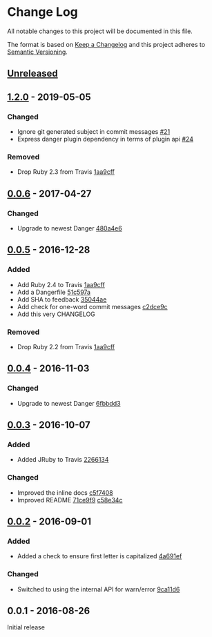 # Change Log

All notable changes to this project will be documented in this file.

The format is based on [Keep a Changelog][keep] and this project adheres to
[Semantic Versioning][semver].

[keep]: http://keepachangelog.com/
[semver]: http://semver.org/

## [Unreleased]

[Unreleased]: https://github.com/SimeonC/danger-angular_commit_lint/compare/v1.2.0...master

## [1.2.0] - 2019-05-05

### Changed

* Ignore git generated subject in commit messages [#21][]
* Express danger plugin dependency in terms of plugin api [#24][]

[1.2.0]: https://github.com/SimeonC/danger-angular_commit_lint/compare/v0.0.6...v1.2.0
[#21]: https://github.com/jonallured/danger-commit_lint/pull/21
[#24]: https://github.com/jonallured/danger-commit_lint/pull/24

### Removed

* Drop Ruby 2.3 from Travis [1aa9cff][1aa9cff]

## [0.0.6] - 2017-04-27

### Changed

* Upgrade to newest Danger [480a4e6][480a4e6]

[0.0.6]: https://github.com/jonallured/danger-commit_lint/compare/v0.0.5...v0.0.6
[480a4e6]: https://github.com/jonallured/danger-commit_lint/commit/480a4e6

## [0.0.5] - 2016-12-28

### Added

* Add Ruby 2.4 to Travis [1aa9cff][1aa9cff]
* Add a Dangerfile [51c597a][51c597a]
* Add SHA to feedback [35044ae][35044ae]
* Add check for one-word commit messages [c2dce9c][c2dce9c]
* Add this very CHANGELOG

### Removed

* Drop Ruby 2.2 from Travis [1aa9cff][1aa9cff]

[0.0.5]: https://github.com/jonallured/danger-commit_lint/compare/v0.0.4...v0.0.5
[1aa9cff]: https://github.com/jonallured/danger-commit_lint/commit/1aa9cff
[51c597a]: https://github.com/jonallured/danger-commit_lint/commit/51c597a
[35044ae]: https://github.com/jonallured/danger-commit_lint/commit/35044ae
[c2dce9c]: https://github.com/jonallured/danger-commit_lint/commit/c2dce9c

## [0.0.4] - 2016-11-03

### Changed

* Upgrade to newest Danger [6fbbdd3][6fbbdd3]

[0.0.4]: https://github.com/jonallured/danger-commit_lint/compare/v0.0.3...v0.0.4
[6fbbdd3]: https://github.com/jonallured/danger-commit_lint/commit/6fbbdd3

## [0.0.3] - 2016-10-07

### Added

* Added JRuby to Travis [2266134][2266134]

### Changed

* Improved the inline docs [c5f7408][c5f7408]
* Improved README [71ce9f9][71ce9f9] [c58e34c][c58e34c]

[0.0.3]: https://github.com/jonallured/danger-commit_lint/compare/v0.0.2...v0.0.3
[2266134]: https://github.com/jonallured/danger-commit_lint/commit/2266134
[c5f7408]: https://github.com/jonallured/danger-commit_lint/commit/c5f7408
[71ce9f9]: https://github.com/jonallured/danger-commit_lint/commit/71ce9f9
[c58e34c]: https://github.com/jonallured/danger-commit_lint/commit/c58e34c

## [0.0.2] - 2016-09-01

### Added

* Added a check to ensure first letter is capitalized [4a691ef][4a691ef]

### Changed

* Switched to using the internal API for warn/error [9ca11d6][9ca11d6]

[0.0.2]: https://github.com/jonallured/danger-commit_lint/compare/v0.0.1...v0.0.2
[4a691ef]: https://github.com/jonallured/danger-commit_lint/commit/4a691ef
[9ca11d6]: https://github.com/jonallured/danger-commit_lint/commit/9ca11d6

## 0.0.1 - 2016-08-26

Initial release
